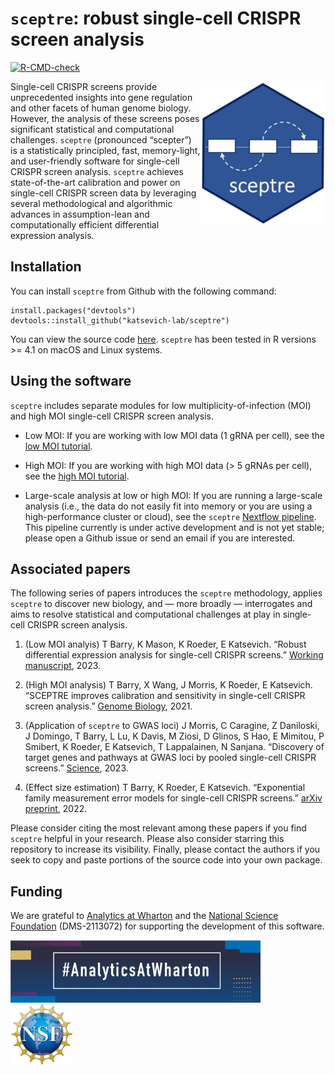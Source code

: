 
<!-- README.md is generated from README.Rmd. Please edit that file -->

# `sceptre`: robust single-cell CRISPR screen analysis

<!-- badges: start -->

[![R-CMD-check](https://github.com/Katsevich-Lab/sceptre/workflows/R-CMD-check/badge.svg)](https://github.com/Katsevich-Lab/sceptre/actions)

<!-- badges: end -->

<img src="man/figures/hex.jpg" align="right" width="200"/>

Single-cell CRISPR screens provide unprecedented insights into gene
regulation and other facets of human genome biology. However, the
analysis of these screens poses significant statistical and
computational challenges. `sceptre` (pronounced “scepter”) is a
statistically principled, fast, memory-light, and user-friendly software
for single-cell CRISPR screen analysis. `sceptre` achieves
state-of-the-art calibration and power on single-cell CRISPR screen data
by leveraging several methodological and algorithmic advances in
assumption-lean and computationally efficient differential expression
analysis.

## Installation

You can install `sceptre` from Github with the following command:

    install.packages("devtools")
    devtools::install_github("katsevich-lab/sceptre")

You can view the source code
[here](https://github.com/Katsevich-Lab/sceptre). `sceptre` has been
tested in R versions \>= 4.1 on macOS and Linux systems.

## Using the software

`sceptre` includes separate modules for low multiplicity-of-infection
(MOI) and high MOI single-cell CRISPR screen analysis.

- Low MOI: If you are working with low MOI data (1 gRNA per cell),
  see the [low MOI
  tutorial](https://katsevich-lab.github.io/sceptre/articles/lowmoi_tutorial.html).

- High MOI: If you are working with high MOI data (\> 5 gRNAs per cell),
  see the [high MOI
  tutorial](https://katsevich-lab.github.io/sceptre/articles/highmoi_tutorial.html).

- Large-scale analysis at low or high MOI: If you are running a
  large-scale analysis (i.e., the data do not easily fit into memory or
  you are using a high-performance cluster or cloud), see the `sceptre`
  [Nextflow
  pipeline](https://github.com/timothy-barry/sceptre-pipeline). This
  pipeline currently is under active development and is not yet stable;
  please open a Github issue or send an email if you are interested.

## Associated papers

The following series of papers introduces the `sceptre` methodology,
applies `sceptre` to discover new biology, and — more broadly —
interrogates and aims to resolve statistical and computational
challenges at play in single-cell CRISPR screen analysis.

1.  (Low MOI analyis) T Barry, K Mason, K Roeder, E Katsevich. “Robust
    differential expression analysis for single-cell CRISPR screens.”
    [Working
    manuscript](https://github.com/Katsevich-Lab/sceptre2-manuscript/blob/main/working_manuscript/barry_2023_working.pdf), 2023.

2.  (High MOI analysis) T Barry, X Wang, J Morris, K Roeder, E
    Katsevich. “SCEPTRE improves calibration and sensitivity in
    single-cell CRISPR screen analysis.” [Genome
    Biology](https://genomebiology.biomedcentral.com/articles/10.1186/s13059-021-02545-2), 2021.

3.  (Application of `sceptre` to GWAS loci) J Morris, C Caragine, Z
    Daniloski, J Domingo, T Barry, L Lu, K Davis, M Ziosi, D Glinos, S
    Hao, E Mimitou, P Smibert, K Roeder, E Katsevich, T Lappalainen, N
    Sanjana. “Discovery of target genes and pathways at GWAS loci by
    pooled single-cell CRISPR screens.”
    [Science](https://www.science.org/doi/10.1126/science.adh7699), 2023.

4.  (Effect size estimation) T Barry, K Roeder, E Katsevich.
    “Exponential family measurement error models for single-cell CRISPR
    screens.” [arXiv
    preprint](https://doi.org/10.48550/arXiv.2201.01879), 2022.

Please consider citing the most relevant among these papers if you find
`sceptre` helpful in your research. Please also consider starring this
repository to increase its visibility. Finally, please contact the
authors if you seek to copy and paste portions of the source code into
your own package.

## Funding

We are grateful to [Analytics at Wharton](https://analytics.wharton.upenn.edu/) and the [National Science Foundation](https://www.nsf.gov/) (DMS-2113072) for supporting the
development of this software.

<img src="man/figures/wharton_analytics.png" align="center" height="100"/> &nbsp; &nbsp; <img src="man/figures/nsf.jpeg" align="center" height="100"/>

